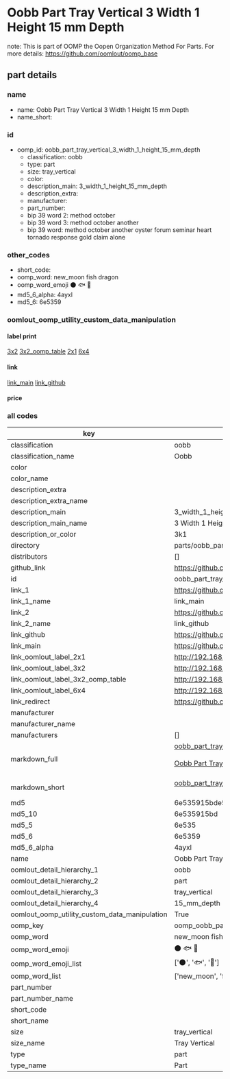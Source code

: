 # Oobb Part Tray Vertical 3 Width 1 Height 15 mm Depth  

note: This is part of OOMP the Oopen Organization Method For Parts. For more details: https://github.com/oomlout/oomp_base

##  part details
  







### name
* name: Oobb Part Tray Vertical 3 Width 1 Height 15 mm Depth
* name_short: 
### id
* oomp_id: oobb_part_tray_vertical_3_width_1_height_15_mm_depth
  * classification: oobb
  * type: part
  * size: tray_vertical
  * color: 
  * description_main: 3_width_1_height_15_mm_depth
  * description_extra: 
  * manufacturer: 
  * part_number: 
  * bip 39 word 2: method october
  * bip 39 word 3: method october another
  * bip 39 word: method october another oyster forum seminar heart tornado response gold claim alone

### other_codes
* short_code: 
* oomp_word: new_moon fish dragon
* oomp_word_emoji :new_moon: :fish: :dragon:
* md5_6_alpha: 4ayxl
* md5_6: 6e5359






### oomlout_oomp_utility_custom_data_manipulation
#### label print
[3x2](http://192.168.1.245:1112/?label=oomp%204ayxl)
[3x2_oomp_table](http://192.168.1.108:1112/?label=oomp%204ayxl)
[2x1](http://192.168.1.242:1112/?label=oomp%204ayxl)
[6x4](http://192.168.1.55:1112/?label=oomp%204ayxl)    

#### link

[link_main](https://github.com/oomlout/oomlout_oomp_version_1_messy/tree/main/parts/oobb_part_tray_vertical_3_width_1_height_15_mm_depth) [link_github](https://github.com/oomlout/oomlout_oomp_version_1_messy/tree/main/parts/oobb_part_tray_vertical_3_width_1_height_15_mm_depth)                             

#### price







### all codes 
| key | value |  
| --- | --- |  
| classification | oobb |  
| classification_name | Oobb |  
| color |  |  
| color_name |  |  
| description_extra |  |  
| description_extra_name |  |  
| description_main | 3_width_1_height_15_mm_depth |  
| description_main_name | 3 Width 1 Height 15 mm Depth |  
| description_or_color | 3k1 |  
| directory | parts/oobb_part_tray_vertical_3_width_1_height_15_mm_depth |  
| distributors | [] |  
| github_link | https://github.com/oomlout/oomlout_oomp_part_src/tree/main/parts/oobb_part_tray_vertical_3_width_1_height_15_mm_depth |  
| id | oobb_part_tray_vertical_3_width_1_height_15_mm_depth |  
| link_1 | https://github.com/oomlout/oomlout_oomp_version_1_messy/tree/main/parts/oobb_part_tray_vertical_3_width_1_height_15_mm_depth |  
| link_1_name | link_main |  
| link_2 | https://github.com/oomlout/oomlout_oomp_version_1_messy/tree/main/parts/oobb_part_tray_vertical_3_width_1_height_15_mm_depth |  
| link_2_name | link_github |  
| link_github | https://github.com/oomlout/oomlout_oomp_version_1_messy/tree/main/parts/oobb_part_tray_vertical_3_width_1_height_15_mm_depth |  
| link_main | https://github.com/oomlout/oomlout_oomp_version_1_messy/tree/main/parts/oobb_part_tray_vertical_3_width_1_height_15_mm_depth |  
| link_oomlout_label_2x1 | http://192.168.1.242:1112/?label=oomp%204ayxl |  
| link_oomlout_label_3x2 | http://192.168.1.245:1112/?label=oomp%204ayxl |  
| link_oomlout_label_3x2_oomp_table | http://192.168.1.108:1112/?label=oomp%204ayxl |  
| link_oomlout_label_6x4 | http://192.168.1.55:1112/?label=oomp%204ayxl |  
| link_redirect | https://github.com/oomlout/oomlout_oomp_version_1_messy/tree/main/parts/oobb_part_tray_vertical_3_width_1_height_15_mm_depth |  
| manufacturer |  |  
| manufacturer_name |  |  
| manufacturers | [] |  
| markdown_full | [oobb_part_tray_vertical_3_width_1_height_15_mm_depth](none)<br>[](none)<br>[Oobb Part Tray Vertical 3 Width 1 Height 15 Mm Depth](none)<br><br> |  
| markdown_short | [oobb_part_tray_vertical_3_width_1_height_15_mm_depth](none)<br><br> |  
| md5 | 6e535915bde56d4b0e2dd9e613264461 |  
| md5_10 | 6e535915bd |  
| md5_5 | 6e535 |  
| md5_6 | 6e5359 |  
| md5_6_alpha | 4ayxl |  
| name | Oobb Part Tray Vertical 3 Width 1 Height 15 mm Depth |  
| oomlout_detail_hierarchy_1 | oobb |  
| oomlout_detail_hierarchy_2 | part |  
| oomlout_detail_hierarchy_3 | tray_vertical |  
| oomlout_detail_hierarchy_4 | 15_mm_depth |  
| oomlout_oomp_utility_custom_data_manipulation | True |  
| oomp_key | oomp_oobb_part_tray_vertical_3_width_1_height_15_mm_depth |  
| oomp_word | new_moon fish dragon |  
| oomp_word_emoji | :new_moon: :fish: :dragon: |  
| oomp_word_emoji_list | [':new_moon:', ':fish:', ':dragon:'] |  
| oomp_word_list | ['new_moon', 'fish', 'dragon'] |  
| part_number |  |  
| part_number_name |  |  
| short_code |  |  
| short_name |  |  
| size | tray_vertical |  
| size_name | Tray Vertical |  
| type | part |  
| type_name | Part |  

